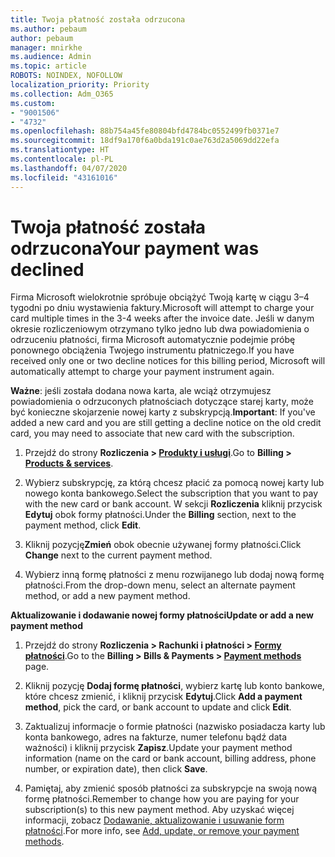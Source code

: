 ```yaml
---
title: Twoja płatność została odrzucona
ms.author: pebaum
author: pebaum
manager: mnirkhe
ms.audience: Admin
ms.topic: article
ROBOTS: NOINDEX, NOFOLLOW
localization_priority: Priority
ms.collection: Adm_O365
ms.custom:
- "9001506"
- "4732"
ms.openlocfilehash: 88b754a45fe80804bfd4784bc0552499fb0371e7
ms.sourcegitcommit: 18df9a170f6a0bda191c0ae763d2a5069dd22efa
ms.translationtype: HT
ms.contentlocale: pl-PL
ms.lasthandoff: 04/07/2020
ms.locfileid: "43161016"
---
```

# <a name="your-payment-was-declined"></a><span data-ttu-id="26baf-102">Twoja płatność została odrzucona</span><span class="sxs-lookup"><span data-stu-id="26baf-102">Your payment was declined</span></span>

<span data-ttu-id="26baf-103">Firma Microsoft wielokrotnie spróbuje obciążyć Twoją kartę w ciągu 3–4 tygodni po dniu wystawienia faktury.</span><span class="sxs-lookup"><span data-stu-id="26baf-103">Microsoft will attempt to charge your card multiple times in the 3-4 weeks after the invoice date.</span></span>  <span data-ttu-id="26baf-104">Jeśli w danym okresie rozliczeniowym otrzymano tylko jedno lub dwa powiadomienia o odrzuceniu płatności, firma Microsoft automatycznie podejmie próbę ponownego obciążenia Twojego instrumentu płatniczego.</span><span class="sxs-lookup"><span data-stu-id="26baf-104">If you have received only one or two decline notices for this billing period, Microsoft will automatically attempt to charge your payment instrument again.</span></span>  

<span data-ttu-id="26baf-105">**Ważne**: jeśli została dodana nowa karta, ale wciąż otrzymujesz powiadomienia o odrzuconych płatnościach dotyczące starej karty, może być konieczne skojarzenie nowej karty z subskrypcją.</span><span class="sxs-lookup"><span data-stu-id="26baf-105">**Important**: If you've added a new card and you are still getting a decline notice on the old credit card, you may need to associate that new card with the subscription.</span></span>

1. <span data-ttu-id="26baf-106">Przejdź do strony **Rozliczenia > [Produkty i usługi](https://go.microsoft.com/fwlink/p/?linkid=842054)**.</span><span class="sxs-lookup"><span data-stu-id="26baf-106">Go to **Billing > [Products & services](https://go.microsoft.com/fwlink/p/?linkid=842054)**.</span></span>

2. <span data-ttu-id="26baf-107">Wybierz subskrypcję, za którą chcesz płacić za pomocą nowej karty lub nowego konta bankowego.</span><span class="sxs-lookup"><span data-stu-id="26baf-107">Select the subscription that you want to pay with the new card or bank account.</span></span> <span data-ttu-id="26baf-108">W sekcji **Rozliczenia** kliknij przycisk **Edytuj** obok formy płatności.</span><span class="sxs-lookup"><span data-stu-id="26baf-108">Under the **Billing** section, next to the payment method, click **Edit**.</span></span>

3. <span data-ttu-id="26baf-109">Kliknij pozycję**Zmień** obok obecnie używanej formy płatności.</span><span class="sxs-lookup"><span data-stu-id="26baf-109">Click **Change** next to the current payment method.</span></span>

4. <span data-ttu-id="26baf-110">Wybierz inną formę płatności z menu rozwijanego lub dodaj nową formę płatności.</span><span class="sxs-lookup"><span data-stu-id="26baf-110">From the drop-down menu, select an alternate payment method, or add a new payment method.</span></span>

<span data-ttu-id="26baf-111">**Aktualizowanie i dodawanie nowej formy płatności**</span><span class="sxs-lookup"><span data-stu-id="26baf-111">**Update or add a new payment method**</span></span>

1. <span data-ttu-id="26baf-112">Przejdź do strony **Rozliczenia > Rachunki i płatności > [Formy płatności](https://go.microsoft.com/fwlink/p/?linkid=2018806)**.</span><span class="sxs-lookup"><span data-stu-id="26baf-112">Go to the **Billing > Bills & Payments > [Payment methods](https://go.microsoft.com/fwlink/p/?linkid=2018806)** page.</span></span>

2. <span data-ttu-id="26baf-113">Kliknij pozycję **Dodaj formę płatności**, wybierz kartę lub konto bankowe, które chcesz zmienić, i kliknij przycisk **Edytuj**.</span><span class="sxs-lookup"><span data-stu-id="26baf-113">Click **Add a payment method**, pick the card, or bank account to update and click **Edit**.</span></span>

3. <span data-ttu-id="26baf-114">Zaktualizuj informacje o formie płatności (nazwisko posiadacza karty lub konta bankowego, adres na fakturze, numer telefonu bądź data ważności) i kliknij przycisk **Zapisz**.</span><span class="sxs-lookup"><span data-stu-id="26baf-114">Update your payment method information (name on the card or bank account, billing address, phone number, or expiration date), then click **Save**.</span></span>

4. <span data-ttu-id="26baf-115">Pamiętaj, aby zmienić sposób płatności za subskrypcje na swoją nową formę płatności.</span><span class="sxs-lookup"><span data-stu-id="26baf-115">Remember to change how you are paying for your subscription(s) to this new payment method.</span></span> <span data-ttu-id="26baf-116">Aby uzyskać więcej informacji, zobacz [Dodawanie, aktualizowanie i usuwanie form płatności](https://go.microsoft.com/fwlink/?linkid=2118133).</span><span class="sxs-lookup"><span data-stu-id="26baf-116">For more info, see [Add, update, or remove your payment methods](https://go.microsoft.com/fwlink/?linkid=2118133).</span></span> 
